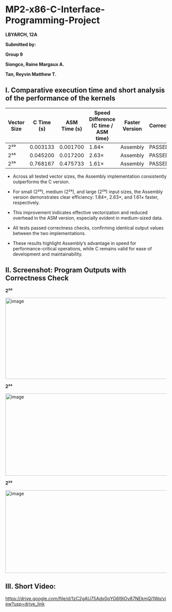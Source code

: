 # MP2-x86-C-Interface-Programming-Project
**LBYARCH, 12A**

**Submitted by:**

**Group 9**

**Siongco, Raine Margaux A.**

**Tan, Reyvin Matthew T.** 

## I. Comparative execution time and short analysis of the performance of the kernels 

| Vector Size | C Time (s) | ASM Time (s) | Speed Difference (C time / ASM time) | Faster Version | Correctness |
| ----------- | ---------- | ------------ | ------------------------------------ | -------------- | ----------- |
| 2²⁰         | 0.003133   | 0.001700     | 1.84×                                | Assembly       | PASSED      |
| 2²⁴         | 0.045200   | 0.017200     | 2.63×                                | Assembly       | PASSED      |
| 2²⁸         | 0.768167   | 0.475733     | 1.61×                                | Assembly       | PASSED      |

- Across all tested vector sizes, the Assembly implementation consistently outperforms the C version.

- For small (2²⁰), medium (2²⁴), and large (2²⁸) input sizes, the Assembly version demonstrates clear efficiency: 1.84×, 2.63×, and 1.61× faster, respectively.

- This improvement indicates effective vectorization and reduced overhead in the ASM version, especially evident in medium-sized data.

- All tests passed correctness checks, confirming identical output values between the two implementations.

- These results highlight Assembly’s advantage in speed for performance-critical operations, while C remains valid for ease of development and maintainability.

## II. Screenshot: Program Outputs with Correctness Check 
**2²⁰**

<img width="959" height="254" alt="image" src="https://github.com/user-attachments/assets/0de23f51-821d-4dd5-ae73-0aaf03cb22b6" />

**2²⁴**

<img width="959" height="257" alt="image" src="https://github.com/user-attachments/assets/0876d5b4-9175-4f71-8e08-69ecad9865fb" />

**2²⁸**

<img width="959" height="259" alt="image" src="https://github.com/user-attachments/assets/888b2ad9-7838-492f-8e62-0c974f8d680c" />


## III. Short Video:

https://drive.google.com/file/d/1zC2gAU75Adx0qYG6l9iOv87NEkmQi1Wq/view?usp=drive_link


